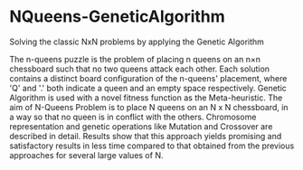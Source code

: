 # NQueens-GeneticAlgorithm
Solving the classic NxN problems by applying the Genetic Algorithm


The n-queens puzzle is the problem of placing n queens on an n×n chessboard such that no two queens attack each other. Each solution contains a distinct board configuration of the n-queens' placement, where 'Q' and '.' both indicate a queen and an empty space respectively.
Genetic Algorithm is used with a novel fitness function as the Meta-heuristic. The aim of N-Queens Problem is to place N queens on an N x N chessboard, in a way so that no queen is in conflict with the others. Chromosome representation and genetic operations like Mutation and Crossover are described in detail. Results show that this approach yields promising and satisfactory results
in less time compared to that obtained from the previous approaches for several large values of N.

